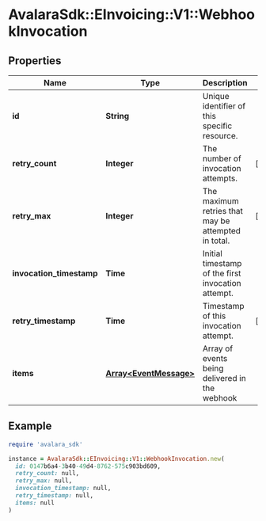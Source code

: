 # AvalaraSdk::EInvoicing::V1::WebhookInvocation

## Properties

| Name | Type | Description | Notes |
| ---- | ---- | ----------- | ----- |
| **id** | **String** | Unique identifier of this specific resource. |  |
| **retry_count** | **Integer** | The number of invocation attempts. | [optional] |
| **retry_max** | **Integer** | The maximum retries that may be attempted in total. | [optional] |
| **invocation_timestamp** | **Time** | Initial timestamp of the first invocation attempt. |  |
| **retry_timestamp** | **Time** | Timestamp of this invocation attempt. | [optional] |
| **items** | [**Array&lt;EventMessage&gt;**](EventMessage.md) | Array of events being delivered in the webhook |  |

## Example

```ruby
require 'avalara_sdk'

instance = AvalaraSdk::EInvoicing::V1::WebhookInvocation.new(
  id: 0147b6a4-3b40-49d4-8762-575c903bd609,
  retry_count: null,
  retry_max: null,
  invocation_timestamp: null,
  retry_timestamp: null,
  items: null
)
```

